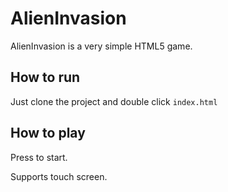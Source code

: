 # AlienInvasion

AlienInvasion is a very simple HTML5 game.

## How to run

Just clone the project and double click `index.html`

## How to play

Press <Space> to start.
  
Supports touch screen.
